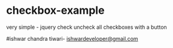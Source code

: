 # checkbox-example

very simple - jquery check uncheck all checkboxes with a button












#ishwar chandra tiwari- ishwardeveloper@gmail.com

